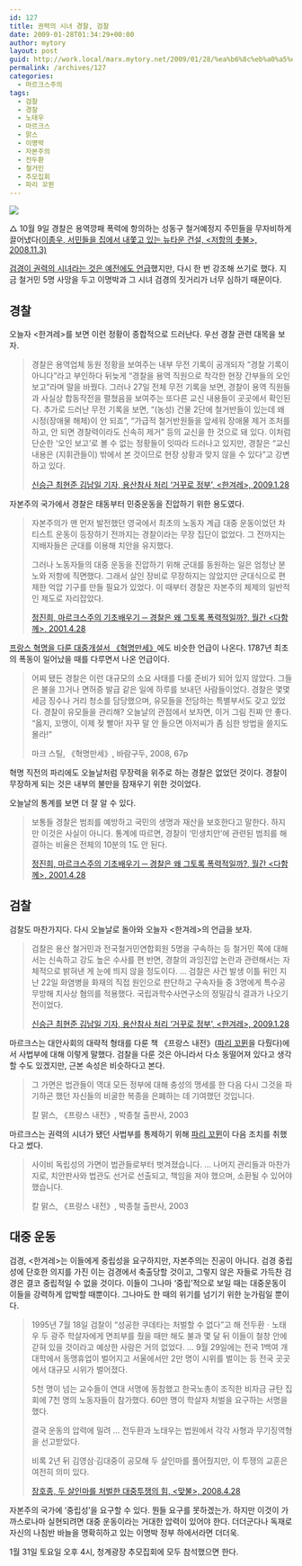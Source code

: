 ```yaml
---
id: 127
title: 권력의 시녀 경찰, 검찰
date: 2009-01-28T01:34:29+00:00
author: mytory
layout: post
guid: http://work.local/marx.mytory.net/2009/01/28/%ea%b6%8c%eb%a0%a5%ec%9d%98-%ec%8b%9c%eb%85%80-%ea%b2%bd%ec%b0%b0-%ea%b2%80%ec%b0%b0/
permalink: /archives/127
categories:
  - 마르크스주의
tags:
  - 검찰
  - 경찰
  - 노태우
  - 마르크스
  - 맑스
  - 이명박
  - 자본주의
  - 전두환
  - 철거민
  - 추모집회
  - 파리 꼬뮌
---
```

<div class="imageblock">
  <img src="http://cfs13.tistory.com/image/21/tistory/2009/01/28/10/32/497fb5a4b5b06" /></p> 
  
  <p class="cap1">
    △ 10월 9일 경찰은 용역깡패 폭력에 항의하는 성동구 철거예정지 주민들을 무자비하게 끌어냈다(<a href="http://wspaper.org/0_view.php?urn=urn:newsml:counterfire.or.kr:20081030T103410%2b0900:cor11-wang10ri:1U" target="_blank">이종우, 서민들을 집에서 내쫓고 있는 뉴타운 건설, &lt;저항의 촛불&gt;, 2008.11.3)</a>
  </p>
</div>

<a href="http://spar2003.tistory.com/16" target="_blank" title="마르크스는 사회주의 사회 운영방법을 제시하지 못했다?">검경이 권력의 시녀라는 것은 예전에도 언급</a>했지만, 다시 한 번 강조해 쓰기로 했다. 지금 철거민 5명 사망을 두고 이명박과 그 시녀 검경의 짓거리가 너무 심하기 때문이다.

## 경찰

오늘자 &lt;한겨레&gt;를 보면 이런 정황이 종합적으로 드러난다. 우선 경찰 관련 대목을 보자.

> 경찰은 용역업체 동원 정황을 보여주는 내부 무전 기록이 공개되자 “경찰 기록이 아니다”라고 부인하다 뒤늦게 “경찰을 용역 직원으로 착각한 현장 간부들의 오인 보고”라며 말을 바꿨다. 그러나 27일 전체 무전 기록을 보면, 경찰이 용역 직원들과 사실상 합동작전을 펼쳤음을 보여주는 또다른 교신 내용들이 곳곳에서 확인된다. 추가로 드러난 무전 기록을 보면, “(농성) 건물 2단에 철거반들이 있는데 왜 시정(장애물 해체)이 안 되죠”, “가급적 철거반원들을 앞세워 장애물 제거 조처를 하고, 안 되면 경찰력이라도 신속히 제거” 등의 교신을 한 것으로 돼 있다. 이처럼 단순한 ‘오인 보고’로 볼 수 없는 정황들이 잇따라 드러나고 있지만, 경찰은 “교신 내용은 (지휘관들이) 밖에서 본 것이므로 현장 상황과 맞지 않을 수 있다”고 강변하고 있다.
> 
> <p class="rep">
>   <a href="http://www.hani.co.kr/arti/politics/politics_general/335394.html" target="_blank">신승근 최현준 김남일 기자, 용산참사 처리 ‘거꾸로 정부’, &lt;한겨레&gt;, 2009.1.28</a>
> </p>

자본주의 국가에서 경찰은 태동부터 민중운동을 진압하기 위한 용도였다.

> 자본주의가 맨 먼저 발전했던 영국에서 최초의 노동자 계급 대중 운동이었던 차티스트 운동이 등장하기 전까지는 경찰이라는 무장 집단이 없었다. 그 전까지는 지배자들은 군대를 이용해 치안을 유지했다.
> 
> 그러나 노동자들의 대중 운동을 진압하기 위해 군대를 동원하는 일은 엄청난 분노와 저항에 직면했다. 그래서 살인 장비로 무장하지는 않았지만 군대식으로 편제한 억압 기구를 만들 필요가 있었다. 이 때부터 경찰은 자본주의 체제의 일반적인 제도로 자리잡았다.
> 
> <p class="rep">
>   <a href="http://wspaper.org/0_view.php?urn=urn:newsml:counterfire.or.kr:20040628T000000%2B0900:w1.0-16" target="_blank">정진희, 마르크스주의 기초배우기 ─ 경찰은 왜 그토록 폭력적일까?, 월간 &lt;다함께&gt;, 2001.4.28</a>
> </p>

[프랑스 혁명을 다룬 대중개설서 《혁명만세》](http://spar2003.tistory.com/tag/%ED%98%81%EB%AA%85%EB%A7%8C%EC%84%B8 "마르크스의 눈에서 《혁명만세》 관련 포스트 보기")에도 비슷한 언급이 나온다. 1787년 최초의 폭동이 일어났을 때를 다루면서 나온 언급이다.

> 어찌 됐든 경찰은 이런 대규모의 소요 사태를 다룰 준비가 되어 있지 않았다. 그들은 불을 끄거나 면허증 발급 같은 일에 하루를 보내던 사람들이었다. 경찰은 몇몇 세금 징수나 거리 청소를 담당했으며, 유모들을 전담하는 특별부서도 갖고 있었다. 경찰이 유모들을 관리해? 오늘날의 관점에서 보자면, 이거 그림 진짜 안 좋다. “옳지, 꼬맹이, 이제 젖 빨아! 자꾸 말 안 들으면 아저씨가 좀 심한 방법을 쓸지도 몰라!”
> 
> <p class="rep">
>   마크 스틸, 《혁명만세》, 바람구두, 2008, 67p
> </p>

혁명 직전의 파리에도 오늘날처럼 무장력을 위주로 하는 경찰은 없었던 것이다. 경찰이 무장하게 되는 것은 내부의 불만을 잠재우기 위한 것이었다.

오늘날의 통계를 보면 더 잘 알 수 있다.

> 보통들 경찰은 범죄를 예방하고 국민의 생명과 재산을 보호한다고 말한다. 하지만 이것은 사실이 아니다. 통계에 따르면, 경찰이 &#8216;민생치안&#8217;에 관련된 범죄를 해결하는 비율은 전체의 10분의 1도 안 된다.
> 
> <p class="rep">
>   <a href="http://wspaper.org/0_view.php?urn=urn:newsml:counterfire.or.kr:20040628T000000%2B0900:w1.0-16" target="_blank">정진희, 마르크스주의 기초배우기 ─ 경찰은 왜 그토록 폭력적일까?, 월간 &lt;다함께&gt;, 2001.4.28</a>
> </p>

## 검찰

검찰도 마찬가지다. 다시 오늘날로 돌아와 오늘자 &lt;한겨레&gt;의 언급을 보자.

> 검찰은 용산 철거민과 전국철거민연합회원 5명을 구속하는 등 철거민 쪽에 대해서는 신속하고 강도 높은 수사를 편 반면, 경찰의 과잉진압 논란과 관련해서는 자체적으로 밝혀낸 게 눈에 띄지 않을 정도이다. … 검찰은 사건 발생 이틀 뒤인 지난 22일 화염병을 화재의 직접 원인으로 판단하고 구속자들 중 3명에게 특수공무방해 치사상 혐의를 적용했다. 국립과학수사연구소의 정밀감식 결과가 나오기 전이었다.
> 
> <p class="rep">
>   <a href="http://www.hani.co.kr/arti/politics/politics_general/335394.html" target="_blank">신승근 최현준 김남일 기자, 용산참사 처리 ‘거꾸로 정부’, &lt;한겨레&gt;, 2009.1.28</a>
> </p>

마르크스는 대안사회의 대략적 형태를 다룬 책 《프랑스 내전》(<a href="http://wspaper.org/0_view.php?urn=urn:newsml:counterfire.or.kr:20041222T000000%2B0900:d46-1116:1U" target="_blank" title="폴, 자유를 향해 고동치는 심장, 격주간 &lt;다함께&gt;">파리 꼬뮌</a>을 다뤘다)에서 사법부에 대해 이렇게 말했다. 검찰을 다룬 것은 아니라서 다소 동떨어져 있다고 생각할 수도 있겠지만, 근본 속성은 비슷하다고 본다.

> 그 가면은 법관들이 역대 모든 정부에 대해 충성의 맹세를 한 다음 다시 그것을 파기하곤 했던 자신들의 비굴한 복종을 은폐하는 데 기여했던 것입니다.
> 
> 칼 맑스, 《프랑스 내전》, 박종철 출판사, 2003

마르크스는 권력의 시녀가 됐던 사법부를 통제하기 위해 <a href="http://wspaper.org/0_view.php?urn=urn:newsml:counterfire.or.kr:20041222T000000%2B0900:d46-1116:1U" target="_blank" title="폴, 자유를 향해 고동치는 심장, 격주간 &lt;다함께&gt;">파리 꼬뮌</a>이 다음 조치를 취했다고 썼다.

> 사이비 독립성의 가면이 법관들로부터 벗겨졌습니다. … 나머지 관리들과 마찬가지로, 치안판사와 법관도 선거로 선출되고, 책임을 져야 했으며, 소환될 수 있어야 했습니다.
> 
> 칼 맑스, 《프랑스 내전》, 박종철 출판사, 2003

## 대중 운동

검경, &lt;한겨레&gt;는 이들에게 중립성을 요구하지만, 자본주의는 진공이 아니다. 검경 중립성에 단호한 의지를 가진 이는 검경에서 축출당할 것이고, 그렇지 않은 자들로 가득찬 검경은 결코 중립적일 수 없을 것이다. 이들이 그나마 ‘중립’적으로 보일 때는 대중운동이 이들을 강력하게 압박할 때뿐이다. 그나마도 한 때의 위기를 넘기기 위한 눈가림일 뿐이다.

> 1995년 7월 18일 검찰이 “성공한 쿠데타는 처벌할 수 없다”고 해 전두환ㆍ노태우 두 광주 학살자에게 면죄부를 줬을 때만 해도 불과 몇 달 뒤 이들이 철창 안에 갇혀 있을 것이라고 예상한 사람은 거의 없었다. … 9월 29일에는 전국 1백여 개 대학에서 동맹휴업이 벌어지고 서울에서만 2만 명이 시위를 벌이는 등 전국 곳곳에서 대규모 시위가 벌어졌다.
> 
> 5천 명이 넘는 교수들이 연대 서명에 동참했고 한국노총이 조직한 비자금 규탄 집회에 7천 명의 노동자들이 참가했다. 60만 명이 학살자 처벌을 요구하는 서명을 했다.
> 
> 결국 운동의 압력에 밀려 … 전두환과 노태우는 법원에서 각각 사형과 무기징역형을 선고받았다.
> 
> 비록 2년 뒤 김영삼·김대중이 공모해 두 살인마를 풀어줬지만, 이 투쟁의 교훈은 여전히 의미 있다.
> 
> <p class="rep">
>   <a href="http://wspaper.org/0_view.php?urn=urn:newsml:counterfire.or.kr:20080424T105523%2B0900:c84-samsung:1U" target="_blank" title="삼성 특검과 이건희 퇴진 기사 하단의 박스기사임">장호종, 두 살인마를 처벌한 대중투쟁의 힘, &lt;맞불&gt;, 2008.4.28</a>
> </p>

자본주의 국가에 ‘중립성’을 요구할 수 있다. 뭔들 요구를 못하겠는가. 하지만 이것이 가까스로나마 실현되려면 대중 운동이라는 거대한 압력이 있어야 한다. 더더군다나 독재로 자신의 나침반 바늘을 명확히하고 있는 이명박 정부 하에서라면 더더욱.

<p class="link">
  1월 31일 토요일 오후 4시, 청계광장 추모집회에 모두 참석했으면 한다.
</p>